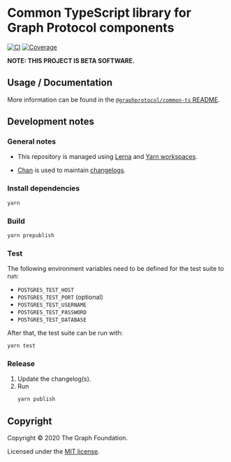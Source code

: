 # Common TypeScript library for Graph Protocol components

[![CI](https://github.com/graphprotocol/common-ts/workflows/CI/badge.svg)](https://github.com/graphprotocol/common-ts/actions?query=workflow%3ACI)
[![Coverage](https://codecov.io/gh/graphprotocol/common-ts/branch/master/graph/badge.svg)](https://codecov.io/gh/graphprotocol/common-ts)

**NOTE: THIS PROJECT IS BETA SOFTWARE.**

## Usage / Documentation

More information can be found in the [`@graphprotocol/common-ts`
README](./packages/common-ts/).

## Development notes

### General notes

- This repository is managed using [Lerna](https://lerna.js.org/) and [Yarn
  workspaces](https://classic.yarnpkg.com/en/docs/workspaces/).

- [Chan](https://github.com/geut/chan/tree/master/packages/chan) is used to
  maintain [changelogs](./packages/common-ts/CHANGELOG.md).

### Install dependencies

```sh
yarn
```

### Build

```sh
yarn prepublish
```

### Test

The following environment variables need to be defined for the test suite to run:

- `POSTGRES_TEST_HOST`
- `POSTGRES_TEST_PORT` (optional)
- `POSTGRES_TEST_USERNAME`
- `POSTGRES_TEST_PASSWORD`
- `POSTGRES_TEST_DATABASE`

After that, the test suite can be run with:

```sh
yarn test
```

### Release

1. Update the changelog(s).
2. Run
   ```sh
   yarn publish
   ```

## Copyright

Copyright &copy; 2020 The Graph Foundation.

Licensed under the [MIT license](LICENSE).
